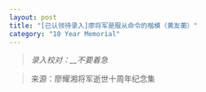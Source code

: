 ```yaml
---
layout: post
title: "[已认领待录入]廖将军是服从命令的楷模（黄友蘅）"
category: "10 Year Memorial"
---
```


> *录入校对：__不要着急*

> 来源：廖耀湘将军逝世十周年纪念集